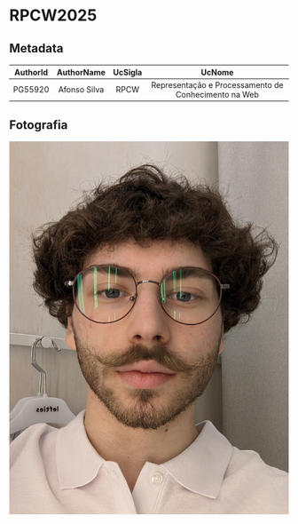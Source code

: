 # RPCW2025

## Metadata

| AuthorId |  AuthorName  | UcSigla |                        UcNome                        |
| :------: | :----------: | :-----: | :--------------------------------------------------: |
| PG55920  | Afonso Silva |  RPCW   | Representação e Processamento de Conhecimento na Web |

## Fotografia

![Fotografia do aluno](./picture.jpg)
